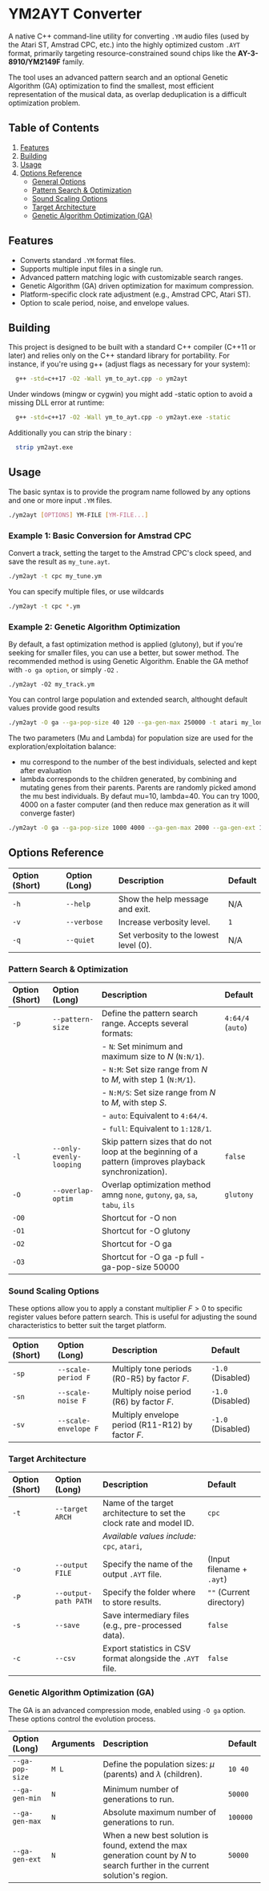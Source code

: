 # YM2AYT Converter

A native C++ command-line utility for converting `.YM` audio files (used by the Atari ST, Amstrad CPC, etc.) into the highly optimized custom `.AYT` format, primarily targeting resource-constrained sound chips like the **AY-3-8910/YM2149F** family.

The tool uses an advanced pattern search and an optional Genetic Algorithm (GA) optimization to find the smallest, most efficient representation of the musical data, as overlap deduplication is a difficult optimization problem.

## Table of Contents

1.  [Features](#features)
2.  [Building](#building)
3.  [Usage](#usage)
4.  [Options Reference](#options-reference)
      - [General Options](#general-options)
      - [Pattern Search & Optimization](#pattern-search--optimization)
      - [Sound Scaling Options](#sound-scaling-options)
      - [Target Architecture](#target-architecture)
      - [Genetic Algorithm Optimization (GA)](#genetic-algorithm-optimization-ga)

## Features

  * Converts standard `.YM` format files.
  * Supports multiple input files in a single run.
  * Advanced pattern matching logic with customizable search ranges.
  * Genetic Algorithm (GA) driven optimization for maximum compression.
  * Platform-specific clock rate adjustment (e.g., Amstrad CPC, Atari ST).
  * Option to scale period, noise, and envelope values.

## Building

This project is designed to be built with a standard C++ compiler (C++11 or later) and relies only on the C++ standard library for portability.
For instance, if you're using g++ (adjust flags as necessary for your system):

```bash
  g++ -std=c++17 -O2 -Wall ym_to_ayt.cpp -o ym2ayt
```

Under windows (mingw or cygwin) you might add -static option to avoid a missing DLL error at runtime:
```bash
  g++ -std=c++17 -O2 -Wall ym_to_ayt.cpp -o ym2ayt.exe -static
```

Additionally you can strip the binary :
```bash
  strip ym2ayt.exe
```

## Usage

The basic syntax is to provide the program name followed by any options and one or more input `.YM` files.

```bash
./ym2ayt [OPTIONS] YM-FILE [YM-FILE...]
```

### Example 1: Basic Conversion for Amstrad CPC

Convert a track, setting the target to the Amstrad CPC's clock speed, and save the result as `my_tune.ayt`.

```bash
./ym2ayt -t cpc my_tune.ym
```

You can specify multiple files, or use wildcards

```bash
./ym2ayt -t cpc *.ym
```



### Example 2: Genetic Algorithm Optimization

By default, a fast optimization method is applied (glutony), but if you're seeking for smaller files, you can use a better, but sower method. The recommended method is using Genetic Algorithm. Enable the GA methof  with `-o ga option`, or simply `-O2` .

```
./ym2ayt -O2 my_track.ym
```

You can control large population and extended search, althought default values provide good results

```bash
./ym2ayt -O ga --ga-pop-size 40 120 --ga-gen-max 250000 -t atari my_long_track.ym
```
The two parameters (Mu and Lambda) for population size are used for the exploration/exploitation balance:
 * mu correspond to the number of the best individuals,  selected and kept after evaluation
 * lambda corresponds to the children generated, by combining and mutating genes from their parents. Parents are randomly picked amond the mu best individuals. By defaut mu=10, lambda=40. You can try 1000, 4000 on a faster computer (and then reduce max generation as it will converge faster)

```bash
./ym2ayt -O ga --ga-pop-size 1000 4000 --ga-gen-max 2000 --ga-gen-ext 1000  -t atari my_track.ym
```


## Options Reference

| Option (Short) | Option (Long) | Description | Default |
| :--- | :--- | :--- | :--- |
| `-h` | `--help` | Show the help message and exit. | N/A |
| `-v` | `--verbose` | Increase verbosity level. | `1` |
| `-q` | `--quiet` | Set verbosity to the lowest level (0). | N/A |

### Pattern Search & Optimization

| Option (Short) | Option (Long) | Description | Default |
| :--- | :--- | :--- | :--- |
| `-p` | `--pattern-size` | Define the pattern search range. Accepts several formats: | `4:64/4` (`auto`) |
| | | - `N`: Set minimum and maximum size to $N$ (`N:N/1`). | |
| | | - `N:M`: Set size range from $N$ to $M$, with step 1 (`N:M/1`). | |
| | | - `N:M/S`: Set size range from $N$ to $M$, with step $S$. | |
| | | - `auto`: Equivalent to `4:64/4`. | |
| | | - `full`: Equivalent to `1:128/1`. | |
| `-l` | `--only-evenly-looping` | Skip pattern sizes that do not loop at the beginning of a pattern (improves playback synchronization). | `false` |
| `-O` | `--overlap-optim` | Overlap optimization method amng `none`, `gutony`, `ga`, `sa`, `tabu`, `ils`  | `glutony` |
| `-O0` | | Shortcut for -O non | |
| `-O1` | | Shortcut for -O glutony | |
| `-O2` | | Shortcut for -O ga | |
| `-O3` | | Shortcut for -O ga -p full -ga-pop-size 50000 | |

### Sound Scaling Options

These options allow you to apply a constant multiplier $F > 0$ to specific register values before pattern search. This is useful for adjusting the sound characteristics to better suit the target platform.

| Option (Short) | Option (Long) | Description | Default |
| :--- | :--- | :--- | :--- |
| `-sp` | `--scale-period F` | Multiply tone periods (R0-R5) by factor $F$. | `-1.0` (Disabled) |
| `-sn` | `--scale-noise F` | Multiply noise period (R6) by factor $F$. | `-1.0` (Disabled) |
| `-sv` | `--scale-envelope F` | Multiply envelope period (R11-R12) by factor $F$. | `-1.0` (Disabled) |

### Target Architecture

| Option (Short) | Option (Long) | Description | Default |
| :--- | :--- | :--- | :--- |
| `-t` | `--target ARCH` | Name of the target architecture to set the clock rate and model ID. | `cpc` |
| | | *Available values include:* `cpc`, `atari`,  | |
| `-o` | `--output FILE` | Specify the name of the output `.AYT` file. | (Input filename + `.ayt`) |
| `-P` | `--output-path PATH` | Specify the folder where to store results. | `""` (Current directory) |
| `-s` | `--save` | Save intermediary files (e.g., pre-processed data). | `false` |
| `-c` | `--csv` | Export statistics in CSV format alongside the `.AYT` file. | `false` |

### Genetic Algorithm Optimization (GA)

The GA is an advanced compression mode, enabled using `-O ga` option. These options control the evolution process.

| Option (Long) | Arguments | Description | Default |
| :--- | :--- | :--- | :--- |
| `--ga-pop-size` | `M L` | Define the population sizes: $\mu$ (parents) and $\lambda$ (children). | `10 40` |
| `--ga-gen-min` | `N` | Minimum number of generations to run. | `50000` |
| `--ga-gen-max` | `N` | Absolute maximum number of generations to run. | `100000` |
| `--ga-gen-ext`| `N` | When a new best solution is found, extend the max generation count by $N$ to search further in the current solution's region. | `50000` |



